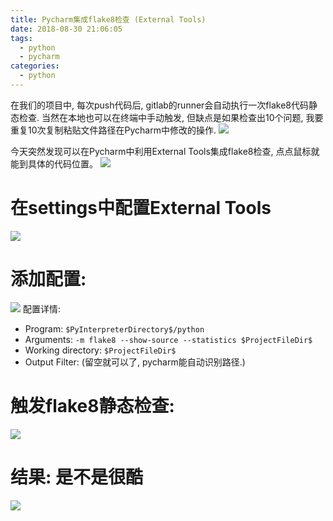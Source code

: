 ```yaml
---
title: Pycharm集成flake8检查 (External Tools)
date: 2018-08-30 21:06:05
tags:
  - python
  - pycharm
categories:
  - python
---
```


在我们的项目中, 每次push代码后, gitlab的runner会自动执行一次flake8代码静态检查. 当然在本地也可以在终端中手动触发, 但缺点是如果检查出10个问题, 我要重复10次复制粘贴文件路径在Pycharm中修改的操作. 
![](/images/blog/180829_ios12_review/15357044080367.jpg) 

今天突然发现可以在Pycharm中利用External Tools集成flake8检查, 点点鼠标就能到具体的代码位置。
![](/images/blog/180829_ios12_review/15357030899815.jpg)

<!--more-->

# 在settings中配置External Tools
![](/images/blog/180829_ios12_review/15357040869027.jpg)

# 添加配置:
![](/images/blog/180829_ios12_review/15357042026629.jpg)
配置详情: 
- Program: `$PyInterpreterDirectory$/python`
- Arguments: `-m flake8 --show-source --statistics $ProjectFileDir$`
- Working directory: `$ProjectFileDir$`
- Output Filter: (留空就可以了, pycharm能自动识别路径.)

# 触发flake8静态检查: 
![](/images/blog/180829_ios12_review/15357028577407.jpg)


# 结果: 是不是很酷
![](/images/blog/180829_ios12_review/15357030899815.jpg)


